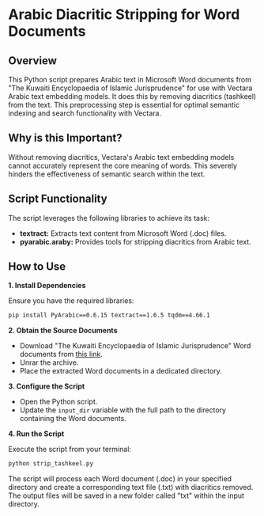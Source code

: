 # Arabic Diacritic Stripping for Word Documents

## Overview

This Python script prepares Arabic text in Microsoft Word documents from "The Kuwaiti Encyclopaedia of Islamic Jurisprudence" for use with Vectara Arabic text embedding models. It does this by removing diacritics (tashkeel) from the text.  This preprocessing step is essential for optimal semantic indexing and search functionality with Vectara. 

## Why is this Important? 

Without removing diacritics, Vectara's Arabic text embedding models cannot accurately represent the core meaning of words. This severely hinders the effectiveness of semantic search within the text.

## Script Functionality

The script leverages the following libraries to achieve its task:

* **textract:** Extracts text content from Microsoft Word (.doc) files.
* **pyarabic.araby:** Provides tools for stripping diacritics from Arabic text.

## How to Use

**1. Install Dependencies**

Ensure you have the required libraries:

```bash
pip install PyArabic==0.6.15 textract==1.6.5 tqdm==4.66.1 
```

**2. Obtain the Source Documents**

* Download "The Kuwaiti Encyclopaedia of Islamic Jurisprudence" Word documents from [this link](https://content.awqaf.gov.kw/BasicPages/2020/9/4fcf6da511ff40cfa278d5873f5ff3ad.rar).
* Unrar the archive.
* Place the extracted Word documents in a dedicated directory.

**3. Configure the Script**

* Open the Python script.
* Update the `input_dir` variable with the full path to the directory containing the Word documents.

**4. Run the Script**

Execute the script from your terminal:

```bash
python strip_tashkeel.py
```

The script will process each Word document (.doc) in your specified directory and create a corresponding text file (.txt) with diacritics removed. The output files will be saved in a new folder called "txt" within the input directory.
